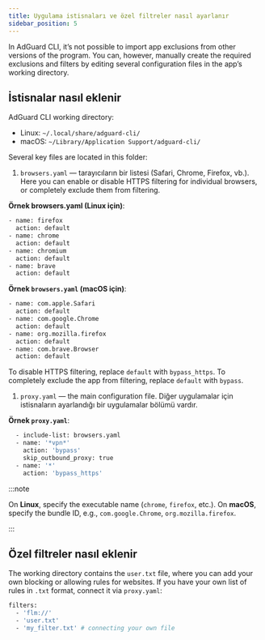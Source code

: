 ```yaml
---
title: Uygulama istisnaları ve özel filtreler nasıl ayarlanır
sidebar_position: 5
---
```


In AdGuard CLI, it’s not possible to import app exclusions from other versions of the program. You can, however, manually create the required exclusions and filters by editing several configuration files in the app’s working directory.

## İstisnalar nasıl eklenir

AdGuard CLI working directory:

- Linux: `~/.local/share/adguard-cli/`
- macOS: `~/Library/Application Support/adguard-cli/`

Several key files are located in this folder:

1. `browsers.yaml` — tarayıcıların bir listesi (Safari, Chrome, Firefox, vb.). Here you can enable or disable HTTPS filtering for individual browsers, or completely exclude them from filtering.

**Örnek browsers.yaml (Linux için)**:

```sh
- name: firefox
  action: default
- name: chrome
  action: default
- name: chromium
  action: default
- name: brave
  action: default
```

**Örnek `browsers.yaml` (macOS için)**:

```sh
- name: com.apple.Safari
  action: default
- name: com.google.Chrome
  action: default
- name: org.mozilla.firefox
  action: default
- name: com.brave.Browser
  action: default
```

To disable HTTPS filtering, replace `default` with `bypass_https`. To completely exclude the app from filtering, replace `default` with `bypass`.

1. `proxy.yaml` — the main configuration file. Diğer uygulamalar için istisnaların ayarlandığı bir uygulamalar bölümü vardır.

**Örnek `proxy.yaml`**:

```sh
  - include-list: browsers.yaml
  - name: '*vpn*'
    action: 'bypass'          
    skip_outbound_proxy: true
  - name: '*'
    action: 'bypass_https'   
```

:::note

On **Linux**, specify the executable name (`chrome`, `firefox`, etc.). On **macOS**, specify the bundle ID, e.g., `com.google.Chrome`, `org.mozilla.firefox`.

:::

## Özel filtreler nasıl eklenir

The working directory contains the `user.txt` file, where you can add your own blocking or allowing rules for websites. If you have your own list of rules in `.txt` format, connect it via `proxy.yaml`:

```sh
filters:
  - 'flm://'
  - 'user.txt'
  - 'my_filter.txt' # connecting your own file
```
